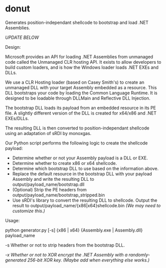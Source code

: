 # donut
Generates position-independant shellcode to bootstrap and load .NET Assemblies.



*UPDATE BELOW*

Design:

Microsoft provides an API for loading .NET Assemblies from unmanaged code called the Unmanaged CLR hosting API. It exists to allow developers to build custom loaders, and is how the Windows loader loads .NET EXEs and DLLs.

We use a CLR Hosting loader (based on Casey Smith's) to create an unmanaged DLL with your target Assembly embedded as a resource. This DLL bootstraps your code by loading the Common Language Runtime. It is designed to be loadable through DLLMain and Reflective DLL Injection.

The bootstrap DLL loads its payload from an embedded resource in its PE file. A slightly different version of the DLL is created for x64/x86 and .NET EXEs/DLLs.

The resulting DLL is then converted to position-independant shellcode using an adaptation of sRDI by monoxgas.

Our Python script performs the following logic to create the shellcode payload:

* Determine whether or not your Assembly payload is a DLL or EXE.
* Determine whether to create x86 or x64 shellcode.
* Determine which bootstrap DLL to use based on the information above.
* Replace the default resource in the bootstrap DLL with your payload Assembly and write the resulting DLL to output/payload_name/bootstrap.dll
* (Optional) Strip the PE headers from output/payload_name/bootstrap_stripped.bin
* Use sRDI's library to convert the resulting DLL to shellcode. Output the result to output/payload_name/{x86|x64}shellcode.bin *(We may need to customize this.)*

Usage:

python generator.py [-s] {x86 | x64} {Assembly.exe | Assembly.dll} payload_name

-s      Whether or not to strip headers from the bootstrap DLL.

*-x      Whether or not to XOR encrypt the .NET Assembly with a randomly-generated 256-bit XOR key. (Maybe add when everything else works.)*
